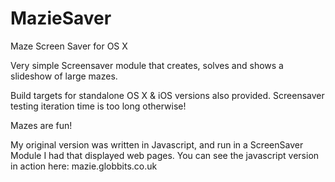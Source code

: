 # MazieSaver
Maze Screen Saver for OS X

Very simple Screensaver module that creates, solves and shows a slideshow of large mazes.

Build targets for standalone OS X & iOS versions also provided. Screensaver testing iteration time is too long otherwise!

Mazes are fun!


My original version was written in Javascript, and run in a ScreenSaver Module I had that displayed web pages.
You can see the javascript version in action here: mazie.globbits.co.uk 

